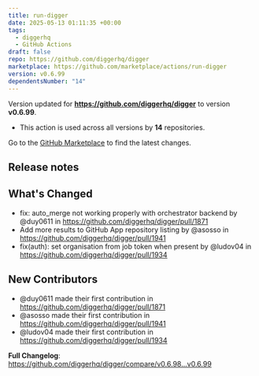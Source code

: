 ```yaml
---
title: run-digger
date: 2025-05-13 01:11:35 +00:00
tags:
  - diggerhq
  - GitHub Actions
draft: false
repo: https://github.com/diggerhq/digger
marketplace: https://github.com/marketplace/actions/run-digger
version: v0.6.99
dependentsNumber: "14"
---
```



Version updated for **https://github.com/diggerhq/digger** to version **v0.6.99**.
- This action is used across all versions by **14** repositories.

Go to the [GitHub Marketplace](https://github.com/marketplace/actions/run-digger) to find the latest changes.

## Release notes

## What's Changed
* fix: auto_merge not working properly with orchestrator backend by @duy0611 in https://github.com/diggerhq/digger/pull/1871
* Add more results to GitHub App repository listing by @asosso in https://github.com/diggerhq/digger/pull/1941
* fix(auth): set organisation from job token when present by @ludov04 in https://github.com/diggerhq/digger/pull/1934

## New Contributors
* @duy0611 made their first contribution in https://github.com/diggerhq/digger/pull/1871
* @asosso made their first contribution in https://github.com/diggerhq/digger/pull/1941
* @ludov04 made their first contribution in https://github.com/diggerhq/digger/pull/1934

**Full Changelog**: https://github.com/diggerhq/digger/compare/v0.6.98...v0.6.99
